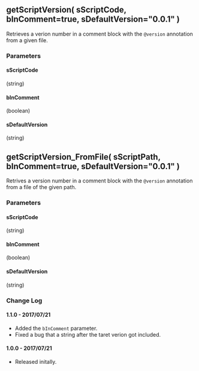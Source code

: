 ## getScriptVersion( sScriptCode, bInComment=true, sDefaultVersion="0.0.1" )
Retrieves a verion number in a comment block with the `@version` annotation from a given file.

### Parameters
#### sScriptCode
(string)
#### bInComment
(boolean)
#### sDefaultVersion
(string)

## getScriptVersion_FromFile( sScriptPath, bInComment=true, sDefaultVersion="0.0.1" )
Retrives a version number in a comment block with the `@version` annotation from a file of the given path.

### Parameters
#### sScriptCode
(string)
#### bInComment
(boolean)
#### sDefaultVersion
(string)



### Change Log
#### 1.1.0 - 2017/07/21
 - Added the `bInComment` parameter.
 - Fixed a bug that a string after the taret verion got included.
#### 1.0.0 - 2017/07/21
 - Released initally.